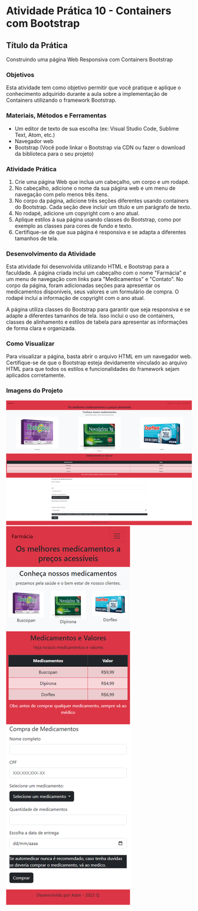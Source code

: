 # Atividade Prática 10 - Containers com Bootstrap

## Título da Prática
Construindo uma página Web Responsiva com Containers Bootstrap

### Objetivos
Esta atividade tem como objetivo permitir que você pratique e aplique o conhecimento adquirido durante a aula sobre a implementação de Containers utilizando o framework Bootstrap.

### Materiais, Métodos e Ferramentas
- Um editor de texto de sua escolha (ex: Visual Studio Code, Sublime Text, Atom, etc.)
- Navegador web
- Bootstrap (Você pode linkar o Bootstrap via CDN ou fazer o download da biblioteca para o seu projeto)

### Atividade Prática
1. Crie uma página Web que inclua um cabeçalho, um corpo e um rodapé.
2. No cabeçalho, adicione o nome da sua página web e um menu de navegação com pelo menos três itens.
3. No corpo da página, adicione três seções diferentes usando containers do Bootstrap. Cada seção deve incluir um título e um parágrafo de texto.
4. No rodapé, adicione um copyright com o ano atual.
5. Aplique estilos à sua página usando classes do Bootstrap, como por exemplo as classes para cores de fundo e texto.
6. Certifique-se de que sua página é responsiva e se adapta a diferentes tamanhos de tela.

### Desenvolvimento da Atividade
Esta atividade foi desenvolvida utilizando HTML e Bootstrap para a faculdade. A página criada inclui um cabeçalho com o nome "Farmácia" e um menu de navegação com links para "Medicamentos" e "Contato". No corpo da página, foram adicionadas seções para apresentar os medicamentos disponíveis, seus valores e um formulário de compra. O rodapé inclui a informação de copyright com o ano atual.

A página utiliza classes do Bootstrap para garantir que seja responsiva e se adapte a diferentes tamanhos de tela. Isso inclui o uso de containers, classes de alinhamento e estilos de tabela para apresentar as informações de forma clara e organizada.

### Como Visualizar
Para visualizar a página, basta abrir o arquivo HTML em um navegador web. Certifique-se de que o Bootstrap esteja devidamente vinculado ao arquivo HTML para que todos os estilos e funcionalidades do framework sejam aplicados corretamente.

### Imagens do Projeto
![Ultrawide](.github/Farmacia_Bootstrap.png)
![Mobile](.github/Site_Responsivo.png)
